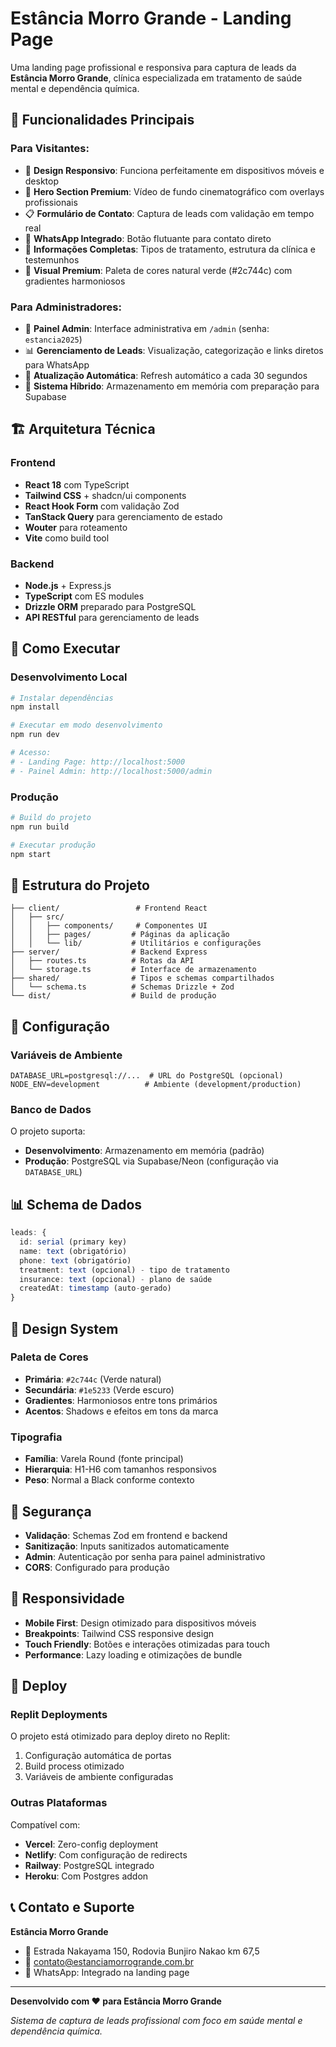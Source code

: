 # Estância Morro Grande - Landing Page

Uma landing page profissional e responsiva para captura de leads da **Estância Morro Grande**, clínica especializada em tratamento de saúde mental e dependência química.

## 🎯 **Funcionalidades Principais**

### **Para Visitantes:**
- 📱 **Design Responsivo**: Funciona perfeitamente em dispositivos móveis e desktop
- 🎥 **Hero Section Premium**: Vídeo de fundo cinematográfico com overlays profissionais
- 📋 **Formulário de Contato**: Captura de leads com validação em tempo real
- 💬 **WhatsApp Integrado**: Botão flutuante para contato direto
- 🏥 **Informações Completas**: Tipos de tratamento, estrutura da clínica e testemunhos
- 🎨 **Visual Premium**: Paleta de cores natural verde (#2c744c) com gradientes harmoniosos

### **Para Administradores:**
- 🔐 **Painel Admin**: Interface administrativa em `/admin` (senha: `estancia2025`)
- 📊 **Gerenciamento de Leads**: Visualização, categorização e links diretos para WhatsApp
- 🔄 **Atualização Automática**: Refresh automático a cada 30 segundos
- 💾 **Sistema Híbrido**: Armazenamento em memória com preparação para Supabase

## 🏗️ **Arquitetura Técnica**

### **Frontend**
- **React 18** com TypeScript
- **Tailwind CSS** + shadcn/ui components
- **React Hook Form** com validação Zod
- **TanStack Query** para gerenciamento de estado
- **Wouter** para roteamento
- **Vite** como build tool

### **Backend**
- **Node.js** + Express.js
- **TypeScript** com ES modules
- **Drizzle ORM** preparado para PostgreSQL
- **API RESTful** para gerenciamento de leads

## 🚀 **Como Executar**

### **Desenvolvimento Local**
```bash
# Instalar dependências
npm install

# Executar em modo desenvolvimento
npm run dev

# Acesso:
# - Landing Page: http://localhost:5000
# - Painel Admin: http://localhost:5000/admin
```

### **Produção**
```bash
# Build do projeto
npm run build

# Executar produção
npm start
```

## 📁 **Estrutura do Projeto**

```
├── client/                 # Frontend React
│   ├── src/
│   │   ├── components/     # Componentes UI
│   │   ├── pages/         # Páginas da aplicação
│   │   └── lib/           # Utilitários e configurações
├── server/                # Backend Express
│   ├── routes.ts          # Rotas da API
│   └── storage.ts         # Interface de armazenamento
├── shared/                # Tipos e schemas compartilhados
│   └── schema.ts          # Schemas Drizzle + Zod
└── dist/                  # Build de produção
```

## 🔧 **Configuração**

### **Variáveis de Ambiente**
```env
DATABASE_URL=postgresql://...  # URL do PostgreSQL (opcional)
NODE_ENV=development          # Ambiente (development/production)
```

### **Banco de Dados**
O projeto suporta:
- **Desenvolvimento**: Armazenamento em memória (padrão)
- **Produção**: PostgreSQL via Supabase/Neon (configuração via `DATABASE_URL`)

## 📊 **Schema de Dados**

```typescript
leads: {
  id: serial (primary key)
  name: text (obrigatório)
  phone: text (obrigatório)
  treatment: text (opcional) - tipo de tratamento
  insurance: text (opcional) - plano de saúde
  createdAt: timestamp (auto-gerado)
}
```

## 🎨 **Design System**

### **Paleta de Cores**
- **Primária**: `#2c744c` (Verde natural)
- **Secundária**: `#1e5233` (Verde escuro)
- **Gradientes**: Harmoniosos entre tons primários
- **Acentos**: Shadows e efeitos em tons da marca

### **Tipografia**
- **Família**: Varela Round (fonte principal)
- **Hierarquia**: H1-H6 com tamanhos responsivos
- **Peso**: Normal a Black conforme contexto

## 🔐 **Segurança**

- **Validação**: Schemas Zod em frontend e backend
- **Sanitização**: Inputs sanitizados automaticamente
- **Admin**: Autenticação por senha para painel administrativo
- **CORS**: Configurado para produção

## 📱 **Responsividade**

- **Mobile First**: Design otimizado para dispositivos móveis
- **Breakpoints**: Tailwind CSS responsive design
- **Touch Friendly**: Botões e interações otimizadas para touch
- **Performance**: Lazy loading e otimizações de bundle

## 🚀 **Deploy**

### **Replit Deployments**
O projeto está otimizado para deploy direto no Replit:
1. Configuração automática de portas
2. Build process otimizado
3. Variáveis de ambiente configuradas

### **Outras Plataformas**
Compatível com:
- **Vercel**: Zero-config deployment
- **Netlify**: Com configuração de redirects
- **Railway**: PostgreSQL integrado
- **Heroku**: Com Postgres addon

## 📞 **Contato e Suporte**

**Estância Morro Grande**
- 📍 Estrada Nakayama 150, Rodovia Bunjiro Nakao km 67,5
- 📧 contato@estanciamorrogrande.com.br
- 💬 WhatsApp: Integrado na landing page

---

**Desenvolvido com ❤️ para Estância Morro Grande**

*Sistema de captura de leads profissional com foco em saúde mental e dependência química.*